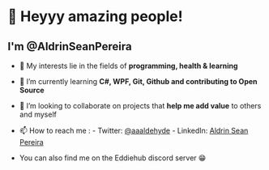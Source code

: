 # 👋 Heyyy amazing people!
## I'm @AldrinSeanPereira

- 👀 My interests lie in the fields of **programming, health & learning**
- 🌱 I’m currently learning **C#, WPF, Git, Github and contributing to Open Source**

- 💞️ I’m looking to collaborate on projects that **help me add value** to others and myself
- 📫 How to reach me : 
           - Twitter: [@aaaldehyde](https://twitter.com/aaaldehyde)
           - LinkedIn: [Aldrin Sean Pereira](https://www.linkedin.com/in/aldrinseanpereira/)
- You can also find me on the Eddiehub discord server 😁

<!---
AldrinSeanPereira/AldrinSeanPereira is a ✨ special ✨ repository because its `README.md` (this file) appears on your GitHub profile.
You can click the Preview link to take a look at your changes.
--->
